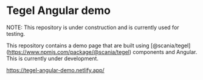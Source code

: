 # Tegel Angular demo

NOTE: This repository is under construction and is currently used for testing.

This repository contains a demo page that are built using [@scania/tegel] (https://www.npmjs.com/package/@scania/tegel) components and Angular. This is currently under development.

https://tegel-angular-demo.netlify.app/
